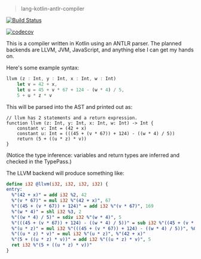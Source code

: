 > lang-kotlin-antlr-compiler

[![Build Status](https://travis-ci.org/phase/lang-kotlin-antlr-compiler.svg?branch=master)](https://travis-ci.org/phase/lang-kotlin-antlr-compiler)

[![codecov](https://codecov.io/gh/phase/lang-kotlin-antlr-compiler/branch/master/graph/badge.svg)](https://codecov.io/gh/phase/lang-kotlin-antlr-compiler)

This is a compiler written in Kotlin using an ANTLR parser. The planned
backends are LLVM, JVM, JavaScript, and anything else I can get my hands
on.

Here's some example syntax:

```rust
llvm (z : Int, y : Int, x : Int, w : Int)
    let v = 42 + x,
    let u = 45 + v * 67 + 124 - (w * 4) / 5,
    5 + u * z * v
```

This will be parsed into the AST and printed out as:

```
// llvm has 2 statements and a return expression.
function llvm (z: Int, y: Int, x: Int, w: Int) -> Int {
    constant v: Int = (42 + x)
    constant u: Int = (((45 + (v * 67)) + 124) - ((w * 4) / 5))
    return (5 + ((u * z) * v))
}
```

(Notice the type inference: variables and return types are inferred and
checked in the TypePass.)

The LLVM backend will produce something like:

```LLVM
define i32 @llvm(i32, i32, i32, i32) {
entry:
  %"(42 + x)" = add i32 %2, 42
  %"(v * 67)" = mul i32 %"(42 + x)", 67
  %"((45 + (v * 67)) + 124)" = add i32 %"(v * 67)", 169
  %"(w * 4)" = shl i32 %3, 2
  %"((w * 4) / 5)" = sdiv i32 %"(w * 4)", 5
  %"(((45 + (v * 67)) + 124) - ((w * 4) / 5))" = sub i32 %"((45 + (v * 67)) + 124)", %"((w * 4) / 5)"
  %"(u * z)" = mul i32 %"(((45 + (v * 67)) + 124) - ((w * 4) / 5))", %0
  %"((u * z) * v)" = mul i32 %"(u * z)", %"(42 + x)"
  %"(5 + ((u * z) * v))" = add i32 %"((u * z) * v)", 5
  ret i32 %"(5 + ((u * z) * v))"
}
```

